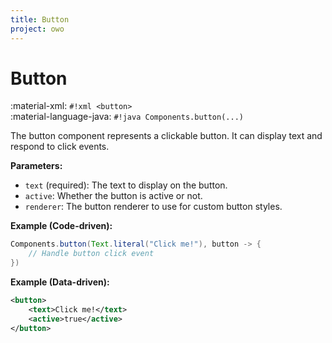 ```yaml
---
title: Button
project: owo
---
```


# Button

:material-xml: `#!xml <button>`<br>
:material-language-java: `#!java Components.button(...)`

The button component represents a clickable button. It can display text and respond to click events.

**Parameters:**

- `text` (required): The text to display on the button.
- `active`: Whether the button is active or not.
- `renderer`: The button renderer to use for custom button styles.

**Example (Code-driven):**

```java
Components.button(Text.literal("Click me!"), button -> {
    // Handle button click event
})
```

**Example (Data-driven):**

```xml
<button>
    <text>Click me!</text>
    <active>true</active>
</button>
```